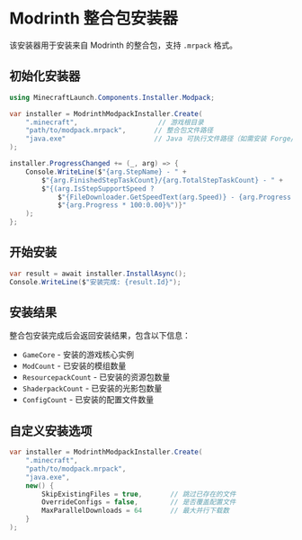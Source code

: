 # Modrinth 整合包安装器

该安装器用于安装来自 Modrinth 的整合包，支持 `.mrpack` 格式。

## 初始化安装器

```csharp
using MinecraftLaunch.Components.Installer.Modpack;

var installer = ModrinthModpackInstaller.Create(
    ".minecraft",                    // 游戏根目录
    "path/to/modpack.mrpack",       // 整合包文件路径
    "java.exe"                      // Java 可执行文件路径（如需安装 Forge/Fabric）
);

installer.ProgressChanged += (_, arg) => {
    Console.WriteLine($"{arg.StepName} - " +
        $"{arg.FinishedStepTaskCount}/{arg.TotalStepTaskCount} - " +
        $"{(arg.IsStepSupportSpeed ? 
            $"{FileDownloader.GetSpeedText(arg.Speed)} - {arg.Progress * 100:0.00}%" : 
            $"{arg.Progress * 100:0.00}%")}"
    );
};
```

## 开始安装

```csharp
var result = await installer.InstallAsync();
Console.WriteLine($"安装完成: {result.Id}");
```

## 安装结果

整合包安装完成后会返回安装结果，包含以下信息：

- `GameCore` - 安装的游戏核心实例
- `ModCount` - 已安装的模组数量
- `ResourcepackCount` - 已安装的资源包数量
- `ShaderpackCount` - 已安装的光影包数量
- `ConfigCount` - 已安装的配置文件数量

## 自定义安装选项

```csharp
var installer = ModrinthModpackInstaller.Create(
    ".minecraft",
    "path/to/modpack.mrpack",
    "java.exe",
    new() {
        SkipExistingFiles = true,       // 跳过已存在的文件
        OverrideConfigs = false,        // 是否覆盖配置文件
        MaxParallelDownloads = 64       // 最大并行下载数
    }
);
```
